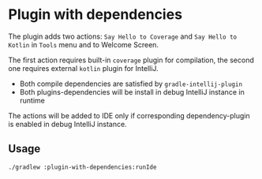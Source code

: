 # Plugin with dependencies

The plugin adds two actions: `Say Hello to Coverage` and `Say Hello to Kotlin` in `Tools` menu and to Welcome Screen.

The first action requires built-in `coverage` plugin for compilation, the second one requires external `kotlin` plugin for IntelliJ.

- Both compile dependencies are satisfied by `gradle-intellij-plugin`
- Both plugins-dependencies will be install in debug IntelliJ instance in runtime

The actions will be added to IDE only if corresponding dependency-plugin is enabled in debug IntelliJ instance.

## Usage

`./gradlew :plugin-with-dependencies:runIde`
